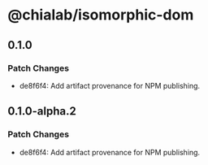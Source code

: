 # @chialab/isomorphic-dom

## 0.1.0

### Patch Changes

- de8f6f4: Add artifact provenance for NPM publishing.

## 0.1.0-alpha.2

### Patch Changes

- de8f6f4: Add artifact provenance for NPM publishing.
